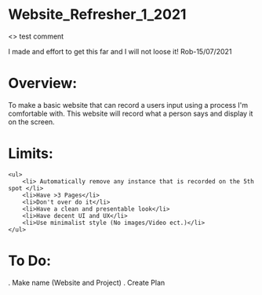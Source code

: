 # Website_Refresher_1_2021

<> test comment

I made and effort to get this far and I will not loose it! Rob-15/07/2021

# Overview:  <br />
To make a basic website that can record a users input using a process I'm comfortable with. This website will record what a person says and display it on the screen.  <br />

# Limits:
    <ul>
        <li> Automatically remove any instance that is recorded on the 5th spot </li>
        <li>Have >3 Pages</li>
        <li>Don't over do it</li>
        <li>Have a clean and presentable look</li>
        <li>Have decent UI and UX</li>
        <li>Use minimalist style (No images/Video ect.)</li>
    </ul>

# To Do:
. Make name (Website and Project)
. Create Plan


